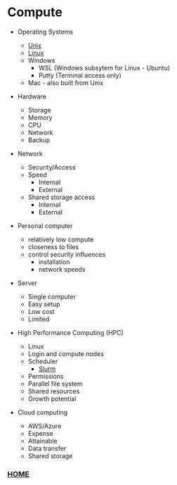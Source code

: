 # Compute
- Operating Systems
    - [Unix](https://en.wikipedia.org/wiki/History_of_Unix#/media/File:Unix_history-simple.svg)
    - [Linux](https://wpollock.com/Unix/us__en_us__ibm100__linux__linux_timeline.pdf)
    - Windows
        - WSL (Windows subsytem for Linux - Ubuntu)
        - Putty (Terminal access only)
    - Mac - also built from Unix

- Hardware
    - Storage
    - Memory
    - CPU
    - Network
    - Backup

- Network
    - Security/Access
    - Speed
        - Internal
        - External
    - Shared storage access
        - Internal
        - External

- Personal computer
  - relatively low compute
  - closeness to files
  - control security influences
    - installation
    - network speeds

- Server
    - Single computer
    - Easy setup
    - Low cost
    - Limited

- High Performance Computing (HPC)
    - Linux
    - Login and compute nodes
    - Scheduler
        - [Slurm](https://slurm.schedmd.com/rosetta.pdf)
    - Permissions
    - Parallel file system
    - Shared resources
    - Growth potential

- Cloud computing
    - AWS/Azure
    - Expense
    - Attainable
    - Data transfer
    - Shared storage

### [HOME](../README.md)